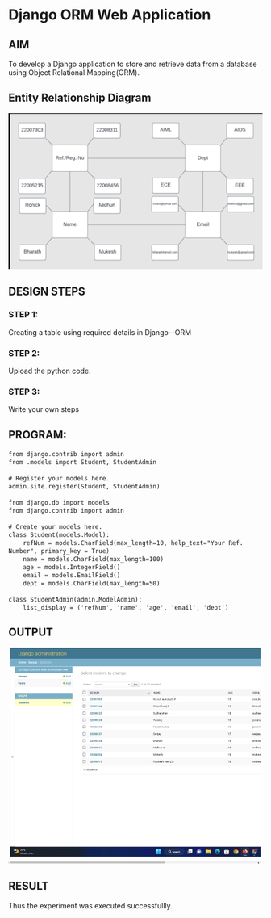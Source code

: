 # Django ORM Web Application

## AIM
To develop a Django application to store and retrieve data from a database using Object Relational Mapping(ORM).

## Entity Relationship Diagram

![](./Diagram.png)

## DESIGN STEPS

### STEP 1:

Creating a table using required details in Django--ORM

### STEP 2:

Upload the python code.

### STEP 3:

Write your own steps

## PROGRAM:
```
from django.contrib import admin
from .models import Student, StudentAdmin

# Register your models here.
admin.site.register(Student, StudentAdmin)

from django.db import models
from django.contrib import admin

# Create your models here.
class Student(models.Model):
    refNum = models.CharField(max_length=10, help_text="Your Ref. Number", primary_key = True)
    name = models.CharField(max_length=100)
    age = models.IntegerField()
    email = models.EmailField()
    dept = models.CharField(max_length=50)

class StudentAdmin(admin.ModelAdmin):
    list_display = ('refNum', 'name', 'age', 'email', 'dept')

```
## OUTPUT

![](./ORM.png)


## RESULT

Thus the experiment was executed successfullly.